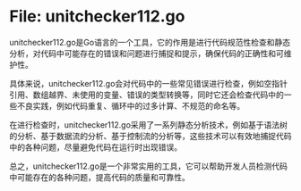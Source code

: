 # File: unitchecker112.go

unitchecker112.go是Go语言的一个工具，它的作用是进行代码规范性检查和静态分析，对代码中可能存在的错误和问题进行捕捉和提示，确保代码的正确性和可维护性。

具体来说，unitchecker112.go会对代码中的一些常见错误进行检查，例如空指针引用、数组越界、未使用的变量、错误的类型转换等，同时它还会检查代码中的一些不良实践，例如代码重复、循环中的过多计算、不规范的命名等。

在进行检查时，unitchecker112.go采用了一系列静态分析技术，例如基于语法树的分析、基于数据流的分析、基于控制流的分析等，这些技术可以有效地捕捉代码中的各种问题，尽量避免代码在运行时出现错误。

总之，unitchecker112.go是一个非常实用的工具，它可以帮助开发人员检测代码中可能存在的各种问题，提高代码的质量和可靠性。

